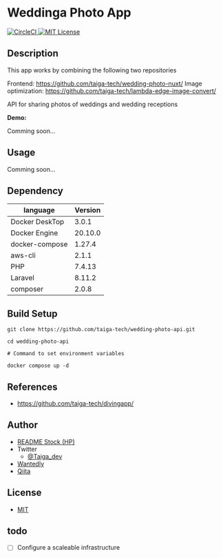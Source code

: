 # Weddinga Photo App

<p>
  <a href="https://app.circleci.com/pipelines/github/taiga-tech/wedding-photo-api/">
    <img src="https://circleci.com/gh/taiga-tech/wedding-photo-api.svg?style=shield&circle-token=9ab6c1be310b621ccc287c53163200249bec0b74" alt="CircleCI">
    </a>
  <a href="https://github.com/taiga-tech/wedding-photo-api/blob/master/LICENSE/">
    <img src="https://img.shields.io/github/license/taiga-tech/wedding-photo-api" alt="MIT License">
  </a>
</p>

## Description

This app works by combining the following two repositories

Frontend: https://github.com/taiga-tech/wedding-photo-nuxt/
Image optimization: https://github.com/taiga-tech/lambda-edge-image-convert/

API for sharing photos of weddings and wedding receptions

**Demo:**

Comming soon...

## Usage

Comming soon...

## Dependency

|language|Version|
|---|---|
|Docker DeskTop|3.0.1|
|Docker Engine|20.10.0|
|docker-compose|1.27.4|
|aws-cli|2.1.1|
|PHP|7.4.13|
|Laravel|8.11.2|
|composer|2.0.8|

## Build Setup

```shell
git clone https://github.com/taiga-tech/wedding-photo-api.git

cd wedding-photo-api

# Command to set environment variables

docker compose up -d
```

## References

- https://github.com/taiga-tech/divingapp/

## Author

- [README Stock (HP)](https://taiga-tech.tk/)
- Twitter
  - [@Taiga_dev](https://twitter.com/Taiga_dev/)
- [Wantedly](https://www.wantedly.com/users/137448604?profile_v1=true/)
- [Qiita](https://qiita.com/taiga-tech/)

## License

- [MIT](https://github.com/taiga-tech/wedding-photo-api/blob/master/LICENSE/)

## todo

- [ ] Configure a scaleable infrastructure
